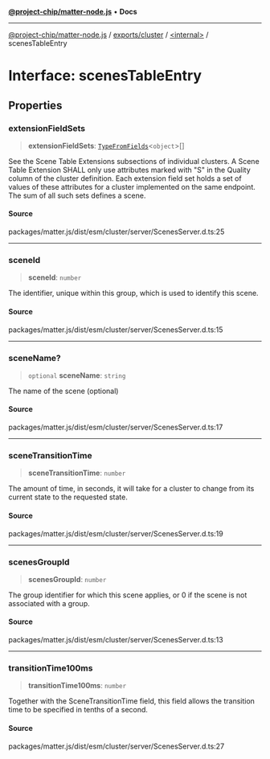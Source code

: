 [**@project-chip/matter-node.js**](../../../../README.md) • **Docs**

***

[@project-chip/matter-node.js](../../../../modules.md) / [exports/cluster](../../README.md) / [\<internal\>](../README.md) / scenesTableEntry

# Interface: scenesTableEntry

## Properties

### extensionFieldSets

> **extensionFieldSets**: [`TypeFromFields`](../../../tlv/README.md#typefromfieldsf)\<`object`\>[]

See the Scene Table Extensions subsections of individual clusters. A Scene Table Extension SHALL only use attributes
marked with "S" in the Quality column of the cluster definition. Each extension field set holds a set of values of
these attributes for a cluster implemented on the same endpoint. The sum of all such sets defines a scene.

#### Source

packages/matter.js/dist/esm/cluster/server/ScenesServer.d.ts:25

***

### sceneId

> **sceneId**: `number`

The identifier, unique within this group, which is used to identify this scene.

#### Source

packages/matter.js/dist/esm/cluster/server/ScenesServer.d.ts:15

***

### sceneName?

> `optional` **sceneName**: `string`

The name of the scene (optional)

#### Source

packages/matter.js/dist/esm/cluster/server/ScenesServer.d.ts:17

***

### sceneTransitionTime

> **sceneTransitionTime**: `number`

The amount of time, in seconds, it will take for a cluster to change from its current state to the requested state.

#### Source

packages/matter.js/dist/esm/cluster/server/ScenesServer.d.ts:19

***

### scenesGroupId

> **scenesGroupId**: `number`

The group identifier for which this scene applies, or 0 if the scene is not associated with a group.

#### Source

packages/matter.js/dist/esm/cluster/server/ScenesServer.d.ts:13

***

### transitionTime100ms

> **transitionTime100ms**: `number`

Together with the SceneTransitionTime field, this field allows the transition time to be specified in tenths of a second.

#### Source

packages/matter.js/dist/esm/cluster/server/ScenesServer.d.ts:27
